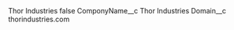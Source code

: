 <?xml version="1.0" encoding="UTF-8"?>
<CustomMetadata xmlns="http://soap.sforce.com/2006/04/metadata" xmlns:xsi="http://www.w3.org/2001/XMLSchema-instance" xmlns:xsd="http://www.w3.org/2001/XMLSchema">
    <label>Thor Industries</label>
    <protected>false</protected>
    <values>
        <field>ComponyName__c</field>
        <value xsi:type="xsd:string">Thor Industries</value>
    </values>
    <values>
        <field>Domain__c</field>
        <value xsi:type="xsd:string">thorindustries.com</value>
    </values>
</CustomMetadata>
